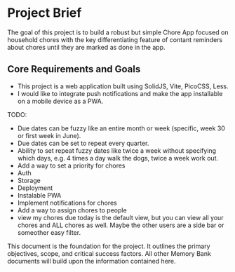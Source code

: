 # Project Brief

The goal of this project is to build a robust but simple Chore App focused on household chores with the key differentiating feature of contant reminders about chores until they are marked as done in the app.

## Core Requirements and Goals

- This project is a web application built using SolidJS, Vite, PicoCSS, Less.
- I would like to integrate push notifications and make the app installable on a mobile device as a PWA. 

TODO:
* Due dates can be fuzzy like an entire month or week (specific, week 30 or first week in June).
* Due dates can be set to repeat every quarter. 
* Ability to set repeat fuzzy dates like twice a week without specifying which days, e.g. 4 times a day walk the dogs, twice a week work out.
* Add a way to set a priority for chores
* Auth
* Storage
* Deployment
* Instalable PWA
* Implement notifications for chores
* Add a way to assign chores to people
* view my chores due today is the default view, but you can view all your chores and ALL chores as well. Maybe the other users are a side bar or someother easy filter.

This document is the foundation for the project. It outlines the primary objectives, scope, and critical success factors. All other Memory Bank documents will build upon the information contained here.

